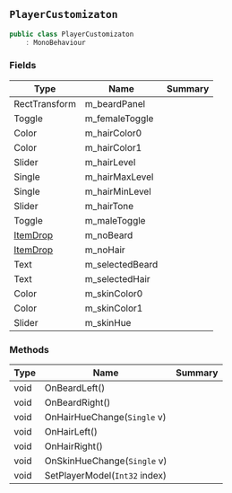 ## `PlayerCustomizaton`

```csharp
public class PlayerCustomizaton
    : MonoBehaviour

```

### Fields

| Type | Name | Summary | 
| --- | --- | --- | 
| RectTransform | m_beardPanel |  | 
| Toggle | m_femaleToggle |  | 
| Color | m_hairColor0 |  | 
| Color | m_hairColor1 |  | 
| Slider | m_hairLevel |  | 
| Single | m_hairMaxLevel |  | 
| Single | m_hairMinLevel |  | 
| Slider | m_hairTone |  | 
| Toggle | m_maleToggle |  | 
| [ItemDrop](./ItemDrop.md) | m_noBeard |  | 
| [ItemDrop](./ItemDrop.md) | m_noHair |  | 
| Text | m_selectedBeard |  | 
| Text | m_selectedHair |  | 
| Color | m_skinColor0 |  | 
| Color | m_skinColor1 |  | 
| Slider | m_skinHue |  | 


### Methods

| Type | Name | Summary | 
| --- | --- | --- | 
| void | OnBeardLeft() |  | 
| void | OnBeardRight() |  | 
| void | OnHairHueChange(`Single` v) |  | 
| void | OnHairLeft() |  | 
| void | OnHairRight() |  | 
| void | OnSkinHueChange(`Single` v) |  | 
| void | SetPlayerModel(`Int32` index) |  | 


